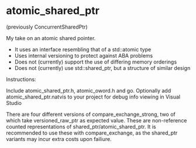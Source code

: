 # atomic_shared_ptr 
(previously ConcurrentSharedPtr)

My take on an atomic shared pointer. 

- It uses an interface resembling that of a std::atomic type
- Uses internal versioning to protect against ABA problems
- Does not (currently) support the use of differing memory orderings
- Does not (currently) use std::shared_ptr, but a structure of similar design

Instructions:

Include atomic_shared_ptr.h, atomic_oword.h and go.
Optionally add atomic_shared_ptr.natvis to your project for debug info viewing in Visual Studio

There are four different versions of compare_exchange_strong, two of which take versioned_raw_ptr as expected value. These are non-reference counted representations of shared_ptr/atomic_shared_ptr. It is recommended to use these with compare_exchange, as the shared_ptr variants may incur extra costs upon failiure.
